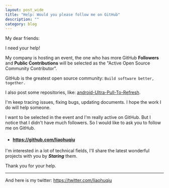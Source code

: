 ```yaml
---
layout: post_wide
title: "Help: Would you please follow me on GitHub"
description: ""
category: blog
---
```


My dear friends:

I need your help!

My company is hosting an event, the one who has more GitHub **Followers** and **Public Contributions** will be selected as the "Active Open Source Community Contributor".

GitHub is the greatest open source community: `Build software better, together.`

I also post some repositories, like: [android-Ultra-Pull-To-Refresh](https://github.com/liaohuqiu/android-Ultra-Pull-To-Refresh). 

I'm keep tracing issues, fixing bugs, updating documents. I hope the work I do will help someone.

I want to be selected in the event and I'm really active on GitHub. But I notice that I didn't have much followers. So I would like to ask you to follow me on GitHub.

<ul>
<li><h4><a href="https://github.com/liaohuqiu">https://github.com/liaohuqiu</a></h4></li>
</ul>

I'm interested in a lot of technical fields, I'll share the latest wonderful projects with you by ***Staring*** them.

Thank you for your help.

---

And here is my twitter: https://twitter.com/liaohuqiu

